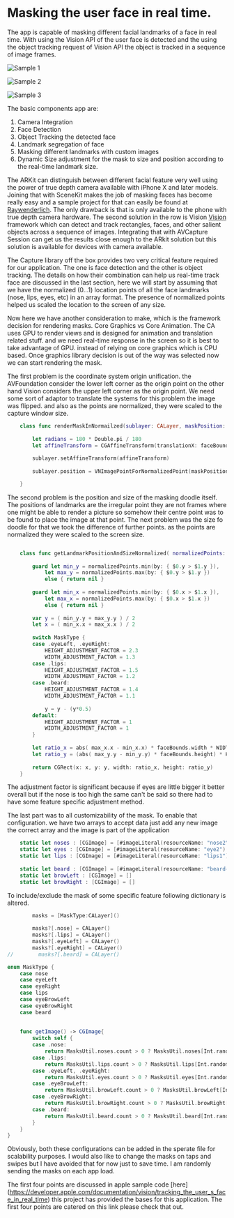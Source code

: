 # Masking the user face in real time.

The app is capable of masking different facial landmarks of a face in real time. With using the Vision API of the user face is detected and the using the object tracking request of Vision API the object is tracked in a sequence of image frames.


![Sample 1](https://lh3.googleusercontent.com/IuyYnUT8KEBrsHhC78GmdWSLLNB8CD5HrytBeR6dwG_Ho8nJ-43zeqOdL84CMSNapXoPZtNdXV31VsodcoLw_WmONw0tQv-eJ1El6LKis0dD24ow5Pxs5fioG-J7MNc7-hYGkQ6_oG9W6HGaWxaRWqDJ3fvmHblgkBUlyfhQwdYXMJl4GRXyBuGOk3Gb2VTAQzI6-RJEIaMss0ViiYB3HeWXyCRAKXfBfIsEpC0aa3vWT3Z6qwqsM2ncRRx5flANfLLgT2LrzdZhDxQjfvDhoUoBG_RmO-eNP-vYVnEEkO4wiq8Op-ok92Tyg1DGQzNzP3VW7-TKdqK_HGWFEChmB8ovakRM4uIdcg7uvktlptzp4KJyo_iOwi1JJM0fqMnFH59QNoURzqXi-1o9FjyMejUnJb6XwYmPlojJmPZmAKJxlakKFM67Q5hIpMAw9PmPLHKdRtjxzk-oIYHFsepMJKs8uUvktcQojCEnYf2wAJVdgM_F7tZY4rXRTQ1gZxcpEgObGb3PrlDmHecE1Sr4htKzaJb9stuUazGiJSm8alJnnrH2tH-v5ABuHL1aRaJLGemlJplOAeD1JfHJ9UZJX5AaLFcTDZUJi3EbpnU=w600-h200)

![Sample 2](https://lh4.googleusercontent.com/JqPYlUr26EDCeos4d0hmblzA3wdkxOx8JGDnPipJzbt7Wcx5-q7dYlHnz4ViQYrJ1gPf12Z5rMLL1ylJ0TGM=w600-h200-rw)


![Sample 3](https://lh5.googleusercontent.com/3Yl0demEgQD0HIR9f8VeZMDe_Z9qRFsH0-yYtsTHm-sLYF8qOVgEDM2WY7WZAxK3G9iaBMpJLNrqAM9JqgQ6=w600-h200-rw)


The basic components app are:

1. Camera Integration
2. Face Detection
3. Object Tracking the detected face
4. Landmark segregation of face
5. Masking different landmarks with custom images
6. Dynamic Size adjustment for the mask to size and position according to the real-time landmark size.

The ARKit can distinguish between different facial feature very well using the power of true depth camera available with iPhone X and later models. Joining that with SceneKit makes the job of masking faces has become really easy and a sample project for that can easily be found at [Raywenderlich](https://www.raywenderlich.com/5491-ar-face-tracking-tutorial-for-ios-getting-started). The only drawback is that is only available to the phone with true depth camera hardware. The second solution in the row is Vision [Vision](https://developer.apple.com/documentation/vision) framework which can detect and track rectangles, faces, and other salient objects across a sequence of images. Integrating that with AVCapture Session can get us the results close enough to the ARkit solution but this solution is available for devices with camera available.

The Capture library off the box provides two very critical feature required for our application. The one is face detection and the other is object tracking. The details on how their combination can help us real-time track face are discussed in the last section, here we will start by assuming that we have the normalized (0...1) location points of all the face landmarks (nose, lips, eyes, etc) in an array format. The presence of normalized points helped us scaled the location to the screen of any size.

Now here we have another consideration to make, which is the framework decision for rendering masks. Core Graphics vs Core Animation. The CA uses GPU to render views and is designed for animation and translation related stuff. and we need real-time response in the screen so it is best to take advantage of GPU. instead of relying on core graphics which is CPU based. Once graphics library decision is out of the way was selected now we can start rendering the mask.


The first problem is the coordinate system origin unification. the AVFoundation consider the lower left corner as the origin point on the other hand Vision considers the upper left corner as the origin point. We need some sort of adaptor to translate the systems for this problem the image was flipped. and also as the points are normalized, they were scaled to the capture window size.


``` swift
    class func renderMaskInNormailzed(sublayer: CALayer, maskPosition: CGPoint ,faceBounds :CGRect){
        
        let radians = 180 * Double.pi / 180
        let affineTransform = CGAffineTransform(translationX: faceBounds.origin.x, y: faceBounds.origin.y).rotated(by: CGFloat(radians))
        
        sublayer.setAffineTransform(affineTransform)
        
        sublayer.position = VNImagePointForNormalizedPoint(maskPosition, Int(faceBounds.size.width), Int(faceBounds.size.height))

    }
```

The second problem is the position and size of the masking doodle itself. The positions of landmarks are the irregular point they are not frames where one might be able to render a picture so somehow their centre point was to be found to place the image at that point. The next problem was the size fo doodle for that we took the difference of further points. as the points are normalized they were scaled to the screen size.



``` swift

    class func getLandmarkPositionAndSizeNormalized( normalizedPoints: [CGPoint], faceBounds: CGRect, MaskType : MaskType) -> CGRect? {
                
        guard let min_y = normalizedPoints.min(by: { $0.y > $1.y }),
            let max_y = normalizedPoints.max(by: { $0.y > $1.y })
            else { return nil }
        
        guard let min_x = normalizedPoints.min(by: { $0.x > $1.x }),
            let max_x = normalizedPoints.max(by: { $0.x > $1.x })
            else { return nil }
        
        var y = ( min_y.y + max_y.y ) / 2
        let x = ( min_x.x + max_x.x ) / 2
        
        switch MaskType {
        case .eyeLeft, .eyeRight:
            HEIGHT_ADJUSTMENT_FACTOR = 2.3
            WIDTH_ADJUSTMENT_FACTOR = 1.3
        case .lips:
            HEIGHT_ADJUSTMENT_FACTOR = 1.5
            WIDTH_ADJUSTMENT_FACTOR = 1.2
        case .beard:
            HEIGHT_ADJUSTMENT_FACTOR = 1.4
            WIDTH_ADJUSTMENT_FACTOR = 1.1
            
            y = y - (y*0.5)
        default:
            HEIGHT_ADJUSTMENT_FACTOR = 1
            WIDTH_ADJUSTMENT_FACTOR = 1
        }
        
        let ratio_x = abs( max_x.x - min_x.x) * faceBounds.width * WIDTH_ADJUSTMENT_FACTOR
        let ratio_y = (abs( max_y.y - min_y.y) * faceBounds.height) * HEIGHT_ADJUSTMENT_FACTOR
        
        return CGRect(x: x, y: y, width: ratio_x, height: ratio_y)
    }

```
The adjustment factor is significant because if eyes are little bigger it better overall but if the nose is too high the same can't be said so there had to have some feature specific adjustment method.

The last part was to all customizability of the mask. To enable that configuration. we have two arrays to accept data just add any new image the correct array and the image is part of the application

``` swift
    static let noses : [CGImage] = [#imageLiteral(resourceName: "nose2").cgImage!, #imageLiteral(resourceName: "nose1").cgImage!]
    static let eyes : [CGImage] = [#imageLiteral(resourceName: "eye2").cgImage!, #imageLiteral(resourceName: "eye3").cgImage!]
    static let lips : [CGImage] = [#imageLiteral(resourceName: "lips1").cgImage!]
    
    static let beard : [CGImage] = [#imageLiteral(resourceName: "beard-clipart-picsart-5").cgImage!]
    static let browLeft : [CGImage] = []
    static let browRight : [CGImage] = []
```

To include/exclude the mask of some specific feature following dictionary is altered.

``` swift
        masks = [MaskType:CALayer]()
        
        masks?[.nose] = CALayer()
        masks?[.lips] = CALayer()
        masks?[.eyeLeft] = CALayer()
        masks?[.eyeRight] = CALayer()
//        masks?[.beard] = CALayer()
```

``` swift
enum MaskType {
    case nose
    case eyeLeft
    case eyeRight
    case lips
    case eyeBrowLeft
    case eyeBrowRight
    case beard
    
    
    func getImage() -> CGImage{
        switch self {
        case .nose:
            return MasksUtil.noses.count > 0 ? MasksUtil.noses[Int.random(in: 0 ..< MasksUtil.noses.count)] : #imageLiteral(resourceName: "Default").cgImage!
        case .lips:
            return MasksUtil.lips.count > 0 ? MasksUtil.lips[Int.random(in: 0 ..< MasksUtil.lips.count)] : #imageLiteral(resourceName: "Default").cgImage!
        case .eyeLeft, .eyeRight:
            return MasksUtil.eyes.count > 0 ? MasksUtil.eyes[Int.random(in: 0 ..< MasksUtil.eyes.count)] : #imageLiteral(resourceName: "Default").cgImage!
        case .eyeBrowLeft:
            return MasksUtil.browLeft.count > 0 ? MasksUtil.browLeft[Int.random(in: 0 ..< MasksUtil.browLeft.count)] : #imageLiteral(resourceName: "Default").cgImage!
        case .eyeBrowRight:
            return MasksUtil.browRight.count > 0 ? MasksUtil.browRight[Int.random(in: 0 ..< MasksUtil.browRight.count)] : #imageLiteral(resourceName: "Default").cgImage!
        case .beard:
            return MasksUtil.beard.count > 0 ? MasksUtil.beard[Int.random(in: 0 ..< MasksUtil.beard.count)] : #imageLiteral(resourceName: "Default").cgImage!
        }
    }
}
```

Obviously, both these configurations can be added in the sperate file for scalability purposes. I would also like to change the masks on taps and swipes but I have avoided that for now just to save time. I am randomly sending the masks on each app load.


The first four points are discussed in apple sample code [here] (https://developer.apple.com/documentation/vision/tracking_the_user_s_face_in_real_time) this project has provided the bases for this application. The first four points are catered on this link please check that out.
